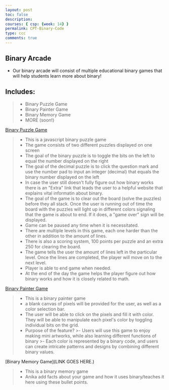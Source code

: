 ```yaml
---
layout: post
toc: false
description:
courses: { csp: {week: 14} }
permalink: CPT-Binary-Code
type: ccc
comments: true
---
```


## Binary Arcade

- Our binary arcade will consist of multiple educational binary games that will help students learn more about binary!

## Includes: 
>- Binary Puzzle Game
>- Binary Painter Game
>- Binary Memory Game
>- MORE (soon!)

[Binary Puzzle Game](https://alishahussain.github.io/team2//b-g)

>- This is a javascript binary puzzle game
>- The game consists of two different puzzles displayed on one screen
>- The goal of the binary puzzle is to toggle the bits on the left to equal the number displayed on the right
>- The goal of the decimal puzzle is to click the question mark and use the number pad to input an integer (decimal) that equals the binary number displayed on the left
>- In case the user still doesn't fully figure out how binary works there is an "Extra" link that leads the user to a helpful website that explains vital informatin about binary. 
>- The goal of the game is to clear out the board (solve the puzzles) before they all stack. Once the user is running out of time the board with the puzzles will light up in different colors signaling that the game is about to end. If it does, a "game over" sign will be displayed. 
>- Game can be paused any time when it is necessitated. 
>- There are multiple levels in this game, each one harder than the other in addition to the amount of lines. 
>- There is also a scoring system, 100 points per puzzle and an extra 250 for clearing the board.
>- The game tells the user the amount of lines left in the particular level. Once the lines are completed, the player will move on to the next level.
>- Player is able to end game when needed. 
>- At the end of the day the game helps the player figure out how binary works and how it is closely related to math. 

[Binary Painter Game](https://alishahussain.github.io/team2//binary-painter)

>- This is a binary painter game
>- a blank canvas of pixels will be provided for the user, as well as a color selection bar. 
>- The user will be able to click on the pixels and fill it with color. They will be able to manipulate each pixel's color by toggling individual bits on the grid.
>- Purpose of the feature?
    >- Users will use this game to enjoy making mini artworks, while also learning different functions of binary
    >- Each color is represented by a binary code, and users can create intricate patterns and designs by combining different binary values.

[Binary Memory Game](LINK GOES HERE.)

>- This is a binary memory game 
>- Anika add facts about your game and how it uses binary/teaches it here using these bullet points. 

